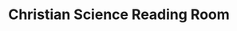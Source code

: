 ---
title: "Christian Science Reading Room"
url: /raleigh/christian-science-reading-room/
shop: books
---